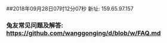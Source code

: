 ##2018年09月28日07时12分07秒 新址: 159.65.97.157
### 兔友常见问题及解答: https://github.com/wanggonging/d/blob/w/FAQ.md
